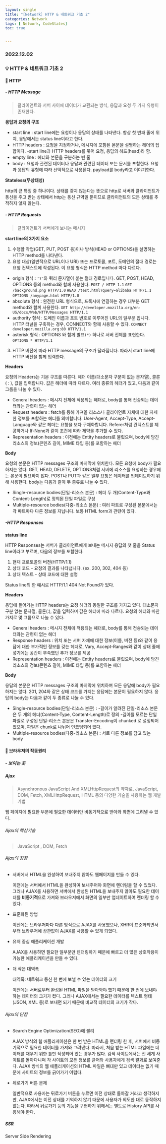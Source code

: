 ```yaml
---
layout: single
title: "[Network] HTTP & 네트워크 기초 2"
categories: Network
tags: [ Network, CodeStates]
toc: true


---
```


### 2022.12.02

### 💡  HTTP & 네트워크 기초 2

#### 📌 HTTP

##### - HTTP Message

> 클라이언트와 서버 사이에 데이터가 교환되는 방식, 응답과 요청 두 가지 유형이 존재한다. 

**응답과 요청의 구조**

- start line : start line에는 요청이나 응답의 상태를 나타낸다. 항상 첫 번째 줄에 위치, 응답에서는 status line이라고 한다.
- HTTP headers : 요청을 지정하거나, 메시지에 포함된 본문을 설명하는 헤더의 집합이다.
  -start line과 HTTP headers를 묶어 요청, 응답의 헤드(head)라 함.
- empty line : 헤더와 본문을 구분하는 빈 줄
- body : 요청과 관련된 데이터나 응답과 관련된 데이터 또는 문서를 포함한다. 요청과 응답의 유형에 따라 선택적으로 사용된다. payload를 body라고 이야기한다.

**Stateless(무상태성)**

http의 큰 특징 중 하나이다. 상태를 갖지 않는다는 뜻으로 http로 서버와 클라이언트가 통신을 주고 받는 상태에서 http는 통신 규약일 뿐이므로 클라이언트의 모든 상태를 추적하지 않지 않는다.

##### - HTTP Requests

> 클라이언트가 서버에게 보내는 메시지

**start line의 3가지 요소**

1. 수행할 작업(GET, PUT, POST 등)이나 방식(HEAD or OPTIONS)을 설명하는 HTTP method를 나타낸다.
2. 요청 대상(일반적으로 URL이나 URI) 또는 프로토콜, 포트, 도메인의 절대 경로는 요청 컨텍스트에 작성된다.
   이 요청 형식은 HTTP method 마다 다르다.

- origin 형식 : `'?'`와 쿼리 문자열이 붙는 절대 경로입니다. GET, POST, HEAD, OPTIONS 등의 method와 함께 사용한다.
  `POST / HTTP 1.1`
  `GET /background.png HTTP/1.0`
  `HEAD /test.html?query=alibaba HTTP/1.1`
  `OPTIONS /anypage.html HTTP/1.0`
- absolute 형식 : 완전한 URL 형식으로, 프록시에 연결하는 경우 대부분 GET method와 함께 사용한다.
  `GET http://developer.mozilla.org/en-US/docs/Web/HTTP/Messages HTTP/1.1`
- authority 형식 : 도메인 이름과 포트 번호로 이루어진 URL의 일부분 입니다. HTTP 터널을 구축하는 경우, CONNECT와 함께 사용할 수 있다.
  `CONNECT developer.mozilla.org:80 HTTP/1.1`
- asterisk 형식 : OPTIONS 와 함께 별표`(*)` 하나로 서버 전체를 표현한다.
  `OPTIONS * HTTP/1.1`

3. HTTP 버전에 따라 HTTP message의 구조가 달라집니다. 따라서 start line에 HTTP 버전을 함께 입력한다.

**Headers**

요청의 Headers는 기본 구조를 따른다. 헤더 이름(대소문자 구분이 없는 문자열), 콜론( : ), 값을 입력합니다. 값은 헤더에 따라 다르다. 여러 종류의 헤더가 있고, 다음과 같이 그룹을 나눌 수 있다.

- General headers : 메시지 전체에 적용되는 헤더로, body를 통해 전송되는 데이터와는 관련이 없는 헤더
- Request headers : fetch를 통해 가져올 리소스나 클라이언트 자체에 대한 자세한 정보를 포함하는 헤더를 의미합니다. User-Agent, Accept-Type, Accept-Language와 같은 헤더는 요청을 보다 구체화합니다. Referer처럼 컨텍스트를 제공하거나 If-None과 같이 조건에 따라 제약을 추가할 수 있다.
- Representation headers : 이전에는 Entity headers로 불렀으며, body에 담긴 리소스의 정보(콘텐츠 길이, MIME 타입 등)를 포함하는 헤더

**Body**

요청의 본문은 HTTP messages 구조의 마지막에 위치한다. 모든 요청에 body가 필요하지는 않다. GET, HEAD, DELETE, OPTIONS처럼 서버에 리소스를 요청하는 경우에는 본문이 필요하지 않다. POST나 PUT과 같은 일부 요청은 데이터를 업데이트하기 위해 사용한다. body는 다음과 같이 두 종류로 나눌 수 있다.

- Single-resource bodies(단일-리소스 본문) : 헤더 두 개(Content-Type과 Content-Length)로 정의된 단일 파일로 구성
- Multiple-resource bodies(다중-리소스 본문) : 여러 파트로 구성된 본문에서는 각 파트마다 다른 정보를 지닙니다. 보통 HTML form과 관련이 있다.

##### -HTTP Responses

**status line**

HTTP Responses는 서버가 클라이언트에게 보내는 메시지 응답의 첫 줄을 Status line이라고 부르며, 다음의 정보를 포함한다.

1. 현재 프로토콜의 버전(HTTP/1.1)
2. 상태 코드 - 요청의 결과를 나타냅니다. (ex. 200, 302, 404 등)
3. 상태 텍스트 - 상태 코드에 대한 설명

Status line의 한 예시로 HTTP/1.1 404 Not Found가 있다.

**Headers**

응답에 들어가는 HTTP headers는 요청 헤더와 동일한 구조를 가지고 있다. 대소문자 구분 없는 문자열, 콜론(:), 값을 입력하며 값은 헤더에 따라 다르다. 요청의 헤더와 마찬가지로 몇 그룹으로 나눌 수 있다.

- General headers : 메시지 전체에 적용되는 헤더로, body를 통해 전송되는 데이터와는 관련이 없는 헤더
- Response headers : 위치 또는 서버 자체에 대한 정보(이름, 버전 등)와 같이 응답에 대한 부가적인 정보를 갖는 헤더로, Vary, Accept-Ranges와 같이 상태 줄에 넣기에는 공간이 부족했던 추가 정보를 제공
- Representation headers : 이전에는 Entity headers로 불렀으며, body에 담긴 리소스의 정보(콘텐츠 길이, MIME 타입 등)를 포함하는 헤더

**Body**

응답의 본문은 HTTP messages 구조의 마지막에 위치하며 모든 응답에 body가 필요하지는 않다. 201, 204와 같은 상태 코드를 가지는 응답에는 본문이 필요하지 않다. 응답의 body는 다음과 같이 두 종류로 나눌 수 있다.

- Single-resource bodies(단일-리소스 본문) :
  -길이가 알려진 단일-리소스 본문은 두 개의 헤더(Content-Type, Content-Length)로 정의
  -길이를 모르는 단일 파일로 구성된 단일-리소스 본문은 Transfer-Encoding이 chunked 로 설정되어 있으며, 파일은 chunk로 나뉘어 인코딩되어 있다.
- Multiple-resource bodies(다중-리소스 본문) : 서로 다른 정보를 담고 있는 body



#### 📌 브라우저의 작동원리 

##### - 보이는 곳

##### Ajax

>  Asynchronous JavaScript And XMLHttpRequest의 약자로, JavaScript, DOM, Fetch, XMLHttpRequest, HTML 등의 다양한 기술을 사용하는 웹 개발 기법

웹 페이지에 필요한 부분에 필요한 데이터만 비동기적으로 받아와 화면에 그려낼 수 있다.

###### Ajax의 핵심기술 

> JavaScript , DOM, Fetch

###### Ajax의 장점

* 서버에서 HTML을 완성하여 보내주지 않아도 웹페이지를 만들 수 있다. 

  이전에는 서버에서 HTML을 완성하여 보내주어야 화면에 렌더링을 할 수 있었다. 그러나 AJAX를 사용하면 서버에서 완성된 HTML을 보내주지 않아도 필요한 데이터를 **비동기적**으로 가져와 브라우저에서 화면의 일부만 업데이트하여 렌더링 할 수 있다.

* 표준화된 방법

  이전에는 브라우저마다 다른 방식으로 AJAX를 사용했으나, XHR이 표준화되면서부터 브라우저에 상관없이 AJAX를 사용할 수 있게 되었다.

* 유저 중심 애플리케이션 개발

  AJAX를 사용하면 필요한 일부분만 렌더링하기 때문에 빠르고 더 많은 상호작용이 가능한 애플리케이션을 만들 수 있다.

* 더 작은 대역폭 

  대역폭: 네트워크 통신 한 번에 보낼 수 있는 데이터의 크기

  이전에는 서버로부터 완성된 HTML 파일을 받아와야 했기 때문에 한 번에 보내야 하는 데이터의 크기가 컸다. 그러나 AJAX에서는 필요한 데이터를 텍스트 형태(JSON, XML 등)로 보내면 되기 때문에 비교적 데이터의 크기가 작다.

###### Ajax의 단점

* Search Engine Optimization(SEO)에 불리

  AJAX 방식의 웹 애플리케이션은 한 번 받은 HTML을 렌더링 한 후, 서버에서 비동기적으로 필요한 데이터를 가져와 그려낸다. 따라서, 처음 받는 HTML 파일에는 데이터를 채우기 위한 틀만 작성되어 있는 경우가 많다. 검색 사이트에서는 전 세계 사이트를 돌아다니며 각 사이트의 모든 정보를 긁어와 사용자에게 검색 결과로 보여준다. AJAX 방식의 웹 애플리케이션의 HTML 파일은 뼈대만 있고 데이터는 없기 때문에 사이트의 정보를 긁어가기 어렵다.

* 뒤로가기 버튼 문제

  일반적으로 사용자는 뒤로가기 버튼을 누르면 이전 상태로 돌아갈 거라고 생각하지만, AJAX에서는 이전 상태를 기억하지 않기 때문에 사용자가 의도한 대로 동작하지 않는다. 따라서 뒤로가기 등의 기능을 구현하기 위해서는 별도로 History API를 사용해야 한다.

##### SSR

Server Side Rendering

